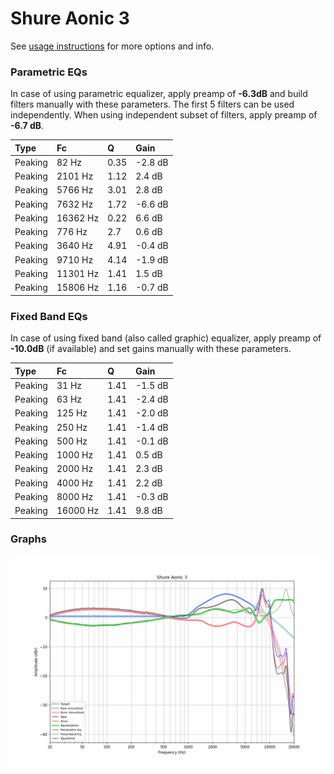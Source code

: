 # Shure Aonic 3
See [usage instructions](https://github.com/jaakkopasanen/AutoEq#usage) for more options and info.

### Parametric EQs
In case of using parametric equalizer, apply preamp of **-6.3dB** and build filters manually
with these parameters. The first 5 filters can be used independently.
When using independent subset of filters, apply preamp of **-6.7 dB**.

| Type    | Fc       |    Q | Gain    |
|:--------|:---------|:-----|:--------|
| Peaking | 82 Hz    | 0.35 | -2.8 dB |
| Peaking | 2101 Hz  | 1.12 | 2.4 dB  |
| Peaking | 5766 Hz  | 3.01 | 2.8 dB  |
| Peaking | 7632 Hz  | 1.72 | -6.6 dB |
| Peaking | 16362 Hz | 0.22 | 6.6 dB  |
| Peaking | 776 Hz   | 2.7  | 0.6 dB  |
| Peaking | 3640 Hz  | 4.91 | -0.4 dB |
| Peaking | 9710 Hz  | 4.14 | -1.9 dB |
| Peaking | 11301 Hz | 1.41 | 1.5 dB  |
| Peaking | 15806 Hz | 1.16 | -0.7 dB |

### Fixed Band EQs
In case of using fixed band (also called graphic) equalizer, apply preamp of **-10.0dB**
(if available) and set gains manually with these parameters.

| Type    | Fc       |    Q | Gain    |
|:--------|:---------|:-----|:--------|
| Peaking | 31 Hz    | 1.41 | -1.5 dB |
| Peaking | 63 Hz    | 1.41 | -2.4 dB |
| Peaking | 125 Hz   | 1.41 | -2.0 dB |
| Peaking | 250 Hz   | 1.41 | -1.4 dB |
| Peaking | 500 Hz   | 1.41 | -0.1 dB |
| Peaking | 1000 Hz  | 1.41 | 0.5 dB  |
| Peaking | 2000 Hz  | 1.41 | 2.3 dB  |
| Peaking | 4000 Hz  | 1.41 | 2.2 dB  |
| Peaking | 8000 Hz  | 1.41 | -0.3 dB |
| Peaking | 16000 Hz | 1.41 | 9.8 dB  |

### Graphs
![](./Shure%20Aonic%203.png)